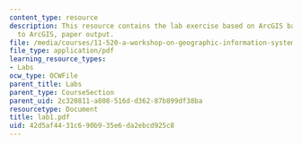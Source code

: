 ```yaml
---
content_type: resource
description: This resource contains the lab exercise based on ArcGIS basics (introduction
  to ArcGIS, paper output.
file: /media/courses/11-520-a-workshop-on-geographic-information-systems-fall-2005/42d5af4431c690b935e6da2ebcd925c8_lab1.pdf
file_type: application/pdf
learning_resource_types:
- Labs
ocw_type: OCWFile
parent_title: Labs
parent_type: CourseSection
parent_uid: 2c320811-a808-516d-d362-87b899df38ba
resourcetype: Document
title: lab1.pdf
uid: 42d5af44-31c6-90b9-35e6-da2ebcd925c8
---
```

